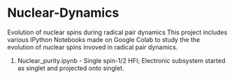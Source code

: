 # Nuclear-Dynamics
Evolution of nuclear spins during radical pair dynamics
This project includes various IPython Notebooks made on Google Colab to study the the evolution of nuclear spins invoved in radical pair dynamics.
1. Nuclear_purity.ipynb - Single spin-1/2 HFI; Electronic subsystem started as singlet and projected onto singlet.
